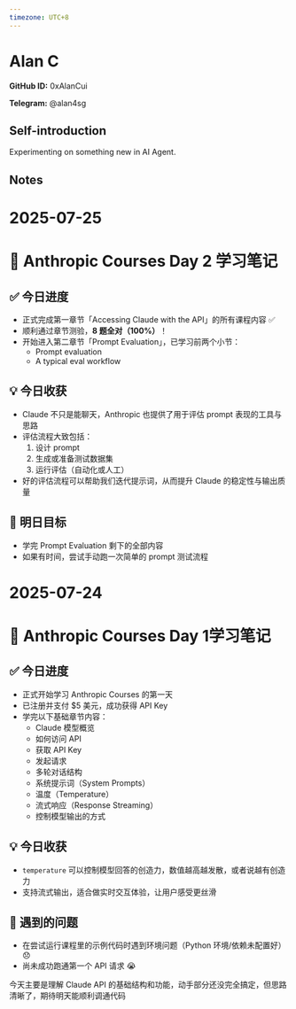 ```yaml
---
timezone: UTC+8
---
```


# Alan C

**GitHub ID:** 0xAlanCui

**Telegram:** @alan4sg

## Self-introduction

Experimenting on something new in AI Agent.

## Notes

<!-- Content_START -->
# 2025-07-25

# 📘 Anthropic Courses Day 2 学习笔记

## ✅ 今日进度
- 正式完成第一章节「Accessing Claude with the API」的所有课程内容 ✅
- 顺利通过章节测验，**8 题全对（100%）**！
- 开始进入第二章节「Prompt Evaluation」，已学习前两个小节：
  - Prompt evaluation
  - A typical eval workflow

## 💡 今日收获
- Claude 不只是能聊天，Anthropic 也提供了用于评估 prompt 表现的工具与思路
- 评估流程大致包括：
  1. 设计 prompt
  2. 生成或准备测试数据集
  3. 运行评估（自动化或人工）
- 好的评估流程可以帮助我们迭代提示词，从而提升 Claude 的稳定性与输出质量

## 🎯 明日目标
- 学完 Prompt Evaluation 剩下的全部内容
- 如果有时间，尝试手动跑一次简单的 prompt 测试流程

# 2025-07-24

# 📘 Anthropic Courses Day 1学习笔记

## ✅ 今日进度
- 正式开始学习 Anthropic Courses 的第一天
- 已注册并支付 $5 美元，成功获得 API Key
- 学完以下基础章节内容：
  - Claude 模型概览
  - 如何访问 API
  - 获取 API Key
  - 发起请求
  - 多轮对话结构
  - 系统提示词（System Prompts）
  - 温度（Temperature）
  - 流式响应（Response Streaming）
  - 控制模型输出的方式

## 💡 今日收获
- `temperature` 可以控制模型回答的创造力，数值越高越发散，或者说越有创造力
- 支持流式输出，适合做实时交互体验，让用户感受更丝滑

## 🧪 遇到的问题
- 在尝试运行课程里的示例代码时遇到环境问题（Python 环境/依赖未配置好）😞
- 尚未成功跑通第一个 API 请求 😭


今天主要是理解 Claude API 的基础结构和功能，动手部分还没完全搞定，但思路清晰了，期待明天能顺利调通代码


<!-- Content_END -->
